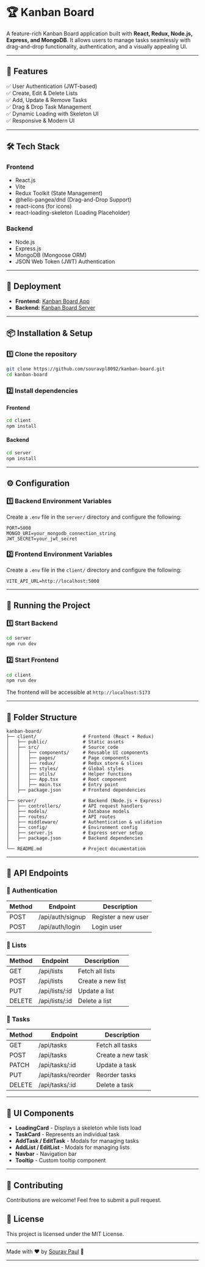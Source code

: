 # 🏆 Kanban Board

A feature-rich Kanban Board application built with **React, Redux, Node.js, Express, and MongoDB**. It allows users to manage tasks seamlessly with drag-and-drop functionality, authentication, and a visually appealing UI.

---

## 🚀 Features

✅ User Authentication (JWT-based)  
✅ Create, Edit & Delete Lists  
✅ Add, Update & Remove Tasks  
✅ Drag & Drop Task Management  
✅ Dynamic Loading with Skeleton UI  
✅ Responsive & Modern UI

---

## 🛠 Tech Stack

### **Frontend**

- React.js
- Vite
- Redux Toolkit (State Management)
- @hello-pangea/dnd (Drag-and-Drop Support)
- react-icons (for icons)
- react-loading-skeleton (Loading Placeholder)

### **Backend**

- Node.js
- Express.js
- MongoDB (Mongoose ORM)
- JSON Web Token (JWT) Authentication

---

## 🚀 Deployment

- **Frontend:** [Kanban Board App](https://lucky-bombolone-29aff8.netlify.app/)
- **Backend:** [Kanban Board Server](https://kanban-board-server-mocha.vercel.app/)

---

## 📦 Installation & Setup

### **1️⃣ Clone the repository**

```sh
git clone https://github.com/souravpl8092/kanban-board.git
cd kanban-board
```

### **2️⃣ Install dependencies**

#### **Frontend**

```sh
cd client
npm install
```

#### **Backend**

```sh
cd server
npm install
```

---

## ⚙️ Configuration

### **1️⃣ Backend Environment Variables**

Create a `.env` file in the `server/` directory and configure the following:

```env
PORT=5000
MONGO_URI=your_mongodb_connection_string
JWT_SECRET=your_jwt_secret
```

### **2️⃣ Frontend Environment Variables**

Create a `.env` file in the `client/` directory and configure the following:

```env
VITE_API_URL=http://localhost:5000
```

---

## 🚀 Running the Project

### **1️⃣ Start Backend**

```sh
cd server
npm run dev
```

### **2️⃣ Start Frontend**

```sh
cd client
npm run dev
```

The frontend will be accessible at `http://localhost:5173`

---

## 📂 Folder Structure

```
kanban-board/
├── client/                 # Frontend (React + Redux)
│   ├── public/             # Static assets
│   ├── src/                # Source code
│   │   ├── components/     # Reusable UI components
│   │   ├── pages/          # Page components
│   │   ├── redux/          # Redux store & slices
│   │   ├── styles/         # Global styles
│   │   ├── utils/          # Helper functions
│   │   ├── App.tsx         # Root component
│   │   ├── main.tsx        # Entry point
│   ├── package.json        # Frontend dependencies
│
├── server/                 # Backend (Node.js + Express)
│   ├── controllers/        # API request handlers
│   ├── models/             # Database models
│   ├── routes/             # API routes
│   ├── middleware/         # Authentication & validation
│   ├── config/             # Environment config
│   ├── server.js           # Express server setup
│   ├── package.json        # Backend dependencies
│
└── README.md               # Project documentation
```

---

## 🎯 API Endpoints

### 🔐 Authentication

| Method | Endpoint         | Description         |
| ------ | ---------------- | ------------------- |
| POST   | /api/auth/signup | Register a new user |
| POST   | /api/auth/login  | Login user          |

### 📌 Lists

| Method | Endpoint       | Description       |
| ------ | -------------- | ----------------- |
| GET    | /api/lists     | Fetch all lists   |
| POST   | /api/lists     | Create a new list |
| PUT    | /api/lists/:id | Update a list     |
| DELETE | /api/lists/:id | Delete a list     |

### 📝 Tasks

| Method | Endpoint           | Description       |
| ------ | ------------------ | ----------------- |
| GET    | /api/tasks         | Fetch all tasks   |
| POST   | /api/tasks         | Create a new task |
| PATCH  | /api/tasks/:id     | Update a task     |
| PUT    | /api/tasks/reorder | Reorder tasks     |
| DELETE | /api/tasks/:id     | Delete a task     |

---

## 🎨 UI Components

- **LoadingCard** - Displays a skeleton while lists load
- **TaskCard** - Represents an individual task
- **AddTask / EditTask** - Modals for managing tasks
- **AddList / EditList** - Modals for managing lists
- **Navbar** - Navigation bar
- **Tooltip** - Custom tooltip component

---

## 🤝 Contributing

Contributions are welcome! Feel free to submit a pull request.

## 📜 License

This project is licensed under the MIT License.

---

Made with ❤️ by [Sourav Paul](https://github.com/souravpl8092) 🚀

---
